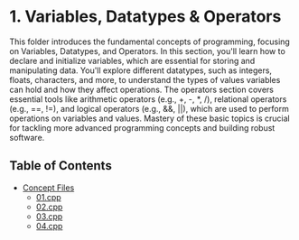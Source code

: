 # 1. Variables, Datatypes & Operators

This folder introduces the fundamental concepts of programming, focusing on Variables, Datatypes, and Operators. In this section, you'll learn how to declare and initialize variables, which are essential for storing and manipulating data. You'll explore different datatypes, such as integers, floats, characters, and more, to understand the types of values variables can hold and how they affect operations. The operators section covers essential tools like arithmetic operators (e.g., +, -, *, /), relational operators (e.g., ==, !=), and logical operators (e.g., &&, ||), which are used to perform operations on variables and values. Mastery of these basic topics is crucial for tackling more advanced programming concepts and building robust software.

## Table of Contents

- [Concept Files](#concept-files)
  - [01.cpp](https://github.com/GarvitKumar854/Mastering-the-DSA/blob/main/01_Variables_Datatypes_Operators/01.cpp)
  - [02.cpp](https://github.com/GarvitKumar854/Mastering-the-DSA/blob/main/01_Variables_Datatypes_Operators/02.cpp)
  - [03.cpp](https://github.com/GarvitKumar854/Mastering-the-DSA/blob/main/01_Variables_Datatypes_Operators/03.cpp)
  - [04.cpp](https://github.com/GarvitKumar854/Mastering-the-DSA/blob/main/01_Variables_Datatypes_Operators/04.cpp)

<!-- ## Concept Files

- [01.cpp](1_Variables_Datatypes_Operators/Concept/01.cpp)
- [02.cpp](1_Variables_Datatypes_Operators/Concept/02.cpp) -->
